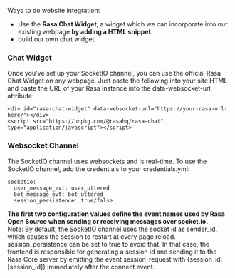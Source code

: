 Ways to do website integration:  
- Use the **Rasa Chat Widget**, a widget which we can incorporate into our existing webpage **by adding a HTML snippet**.  
- build our own chat widget.   



### Chat Widget
Once you've set up your SocketIO channel, you can use the official Rasa Chat Widget on any webpage. Just paste the following into your site HTML and paste the URL of your Rasa instance into the data-websocket-url attribute:   
```
<div id="rasa-chat-widget" data-websocket-url="https://your-rasa-url-here/"></div>
<script src="https://unpkg.com/@rasahq/rasa-chat" type="application/javascript"></script>
```   

### Websocket Channel 
The SocketIO channel uses websockets and is real-time. To use the SocketIO channel, add the credentials to your credentials.yml:   

```
socketio:
  user_message_evt: user_uttered
  bot_message_evt: bot_uttered
  session_persistence: true/false
````  
**The first two configuration values define the event names used by Rasa Open Source when sending or receiving messages over socket.io.**   
Note:  By default, the SocketIO channel uses the socket id as sender_id, which causes the session to restart at every page reload. session_persistence can be set to true to avoid that. In that case, the frontend is responsible for generating a session id and sending it to the Rasa Core server by emitting the event session_request with {session_id: [session_id]} immediately after the connect event.   

